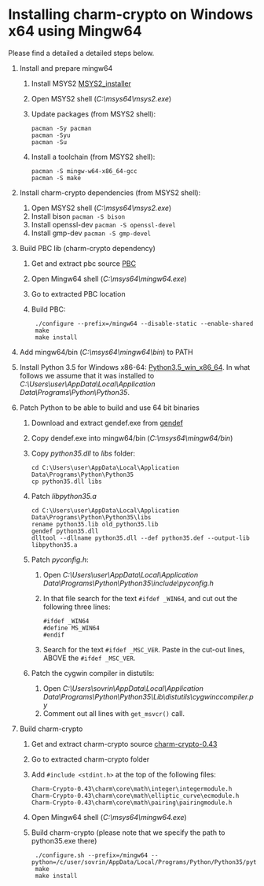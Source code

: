 # Installing charm-crypto on Windows x64 using Mingw64

Please find a detailed a detailed steps below.

1. Install and prepare mingw64
    1. Install MSYS2 [MSYS2_installer](https://msys2.github.io/)
    2. Open MSYS2 shell (_C:\msys64\msys2.exe_)
    3. Update packages (from MSYS2 shell):
    
         ```
         pacman -Sy pacman
         pacman -Syu
         pacman -Su
         ```
    4. Install a toolchain (from MSYS2 shell):
    
         ```
         pacman -S mingw-w64-x86_64-gcc
         pacman -S make
         ```
2. Install charm-crypto dependencies (from MSYS2 shell):
    1. Open MSYS2 shell (_C:\msys64\msys2.exe_)
    2. Install bison `pacman -S bison`
    3. Install openssl-dev `pacman -S openssl-devel`
    4. Install gmp-dev `pacman -S gmp-devel`
 
3. Build PBC lib (charm-crypto dependency)
    1. Get and extract pbc source [PBC](https://crypto.stanford.edu/pbc/files/pbc-0.5.14.tar.gz)
    2. Open Mingw64 shell (_C:\msys64\mingw64.exe_)
    3. Go to extracted PBC location
    4. Build PBC:
    
        ```
         ./configure --prefix=/mingw64 --disable-static --enable-shared
         make
         make install
        ``` 

4. Add mingw64/bin (_C:\msys64\mingw64\bin_) to PATH
         
5. Install Python 3.5 for Windows x86-64: [Python3.5_win_x86_64](https://www.python.org/ftp/python/3.5.2/python-3.5.2-amd64.exe). 
   In what follows we assume that it was installed to _C:\Users\user\AppData\Local\Application Data\Programs\Python\Python35_. 

6. Patch Python to be able to build and use 64 bit binaries
    1. Download and extract gendef.exe from [gendef](https://sourceforge.net/projects/mingw/files/MinGW/Extension/gendef/gendef-1.0.1346/gendef-1.0.1346-1-mingw32-bin.tar.lzma/download)
    2. Copy dendef.exe into mingw64/bin (_C:\msys64\mingw64/bin_)
    3. Copy _python35.dll_ to _libs_ folder:
    
        ```
        cd C:\Users\user\AppData\Local\Application Data\Programs\Python\Python35
        cp python35.dll libs
        ```
    4. Patch _libpython35.a_
    
        ```
        cd C:\Users\user\AppData\Local\Application Data\Programs\Python\Python35\libs
        rename python35.lib old_python35.lib
        gendef python35.dll
        dlltool --dllname python35.dll --def python35.def --output-lib libpython35.a
        ```
    5. Patch _pyconfig.h_:
        1. Open _C:\Users\user\AppData\Local\Application Data\Programs\Python\Python35\include\pyconfig.h_
        2. In that file search for the text `#ifdef _WIN64`, and cut out the following three lines:
        
            ```
            #ifdef _WIN64
            #define MS_WIN64
            #endif
            ```
        3. Search for the text `#ifdef _MSC_VER`. Paste in the cut-out lines, ABOVE the `#ifdef _MSC_VER`.
    6. Patch the cygwin compiler in distutils:
        1. Open _C:\Users\sovrin\AppData\Local\Application Data\Programs\Python\Python35\Lib\distutils\cygwinccompiler.py_
        2. Comment out all lines with `get_msvcr()` call.
    
7. Build charm-crypto
    1. Get and extract charm-crypto source [charm-crypto-0.43](https://pypi.python.org/packages/2b/6b/2c2abcb66f62155a60f5ecfe6936f651ecb9a115a2203c1b1d60d0e8d15e/Charm-Crypto-0.43.tar.gz#md5=eaba7346c6ac50079a4b7f75f5ce644d)
    2. Go to extracted charm-crypto folder
    3. Add `#include <stdint.h>` at the top of the following files:
    
        ```
        Charm-Crypto-0.43\charm\core\math\integer\integermodule.h
        Charm-Crypto-0.43\charm\core\math\elliptic_curve\ecmodule.h
        Charm-Crypto-0.43\charm\core\math\pairing\pairingmodule.h
        ```
    4. Open Mingw64 shell (_C:\msys64\mingw64.exe_)
    5. Build charm-crypto (please note that we specify the path to python35.exe there)
    
        ```
         ./configure.sh --prefix=/mingw64 --python=/c/user/sovrin/AppData/Local/Programs/Python/Python35/python.exe 
         make
         make install
        ``` 